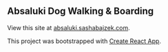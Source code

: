 ## Absaluki Dog Walking & Boarding

View this site at [absaluki.sashabajzek.com](https://absaluki.sashabajzek.com).

This project was bootstrapped with [Create React App](https://github.com/facebookincubator/create-react-app).
